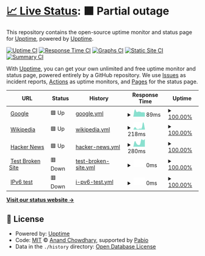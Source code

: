 # [📈 Live Status](https://upptime.github.io/upptime): <!--live status--> **🟧 Partial outage**

This repository contains the open-source uptime monitor and status page for [Upptime](https://upptime.js.org), powered by [Upptime](https://github.com/upptime/upptime).

[![Uptime CI](https://github.com/TConnor2003/status-upptime/workflows/Uptime%20CI/badge.svg)](https://github.com/TConnor2003/status-upptime/actions?query=workflow%3A%22Uptime+CI%22)
[![Response Time CI](https://github.com/TConnor2003/status-upptime/workflows/Response%20Time%20CI/badge.svg)](https://github.com/TConnor2003/status-upptime/actions?query=workflow%3A%22Response+Time+CI%22)
[![Graphs CI](https://github.com/TConnor2003/status-upptime/workflows/Graphs%20CI/badge.svg)](https://github.com/TConnor2003/status-upptime/actions?query=workflow%3A%22Graphs+CI%22)
[![Static Site CI](https://github.com/TConnor2003/status-upptime/workflows/Static%20Site%20CI/badge.svg)](https://github.com/TConnor2003/status-upptime/actions?query=workflow%3A%22Static+Site+CI%22)
[![Summary CI](https://github.com/TConnor2003/status-upptime/workflows/Summary%20CI/badge.svg)](https://github.com/TConnor2003/status-upptime/actions?query=workflow%3A%22Summary+CI%22)

With [Upptime](https://upptime.js.org), you can get your own unlimited and free uptime monitor and status page, powered entirely by a GitHub repository. We use [Issues](https://github.com/upptime/upptime/issues) as incident reports, [Actions](https://github.com/TConnor2003/status-upptime/actions) as uptime monitors, and [Pages](https://upptime.github.io/upptime) for the status page.

<!--start: status pages-->
<!-- This summary is generated by Upptime (https://github.com/upptime/upptime) -->
<!-- Do not edit this manually, your changes will be overwritten -->
<!-- prettier-ignore -->
| URL | Status | History | Response Time | Uptime |
| --- | ------ | ------- | ------------- | ------ |
| <img alt="" src="https://icons.duckduckgo.com/ip3/www.google.com.ico" height="13"> [Google](https://www.google.com) | 🟩 Up | [google.yml](https://github.com/TConnor2003/status-upptime/commits/HEAD/history/google.yml) | <details><summary><img alt="Response time graph" src="./graphs/google/response-time-week.png" height="20"> 89ms</summary><br><a href="https://TConnor2003.github.io/status-upptime/history/google"><img alt="Response time 109" src="https://img.shields.io/endpoint?url=https%3A%2F%2Fraw.githubusercontent.com%2FTConnor2003%2Fstatus-upptime%2FHEAD%2Fapi%2Fgoogle%2Fresponse-time.json"></a><br><a href="https://TConnor2003.github.io/status-upptime/history/google"><img alt="24-hour response time 73" src="https://img.shields.io/endpoint?url=https%3A%2F%2Fraw.githubusercontent.com%2FTConnor2003%2Fstatus-upptime%2FHEAD%2Fapi%2Fgoogle%2Fresponse-time-day.json"></a><br><a href="https://TConnor2003.github.io/status-upptime/history/google"><img alt="7-day response time 89" src="https://img.shields.io/endpoint?url=https%3A%2F%2Fraw.githubusercontent.com%2FTConnor2003%2Fstatus-upptime%2FHEAD%2Fapi%2Fgoogle%2Fresponse-time-week.json"></a><br><a href="https://TConnor2003.github.io/status-upptime/history/google"><img alt="30-day response time 88" src="https://img.shields.io/endpoint?url=https%3A%2F%2Fraw.githubusercontent.com%2FTConnor2003%2Fstatus-upptime%2FHEAD%2Fapi%2Fgoogle%2Fresponse-time-month.json"></a><br><a href="https://TConnor2003.github.io/status-upptime/history/google"><img alt="1-year response time 109" src="https://img.shields.io/endpoint?url=https%3A%2F%2Fraw.githubusercontent.com%2FTConnor2003%2Fstatus-upptime%2FHEAD%2Fapi%2Fgoogle%2Fresponse-time-year.json"></a></details> | <details><summary><a href="https://TConnor2003.github.io/status-upptime/history/google">100.00%</a></summary><a href="https://TConnor2003.github.io/status-upptime/history/google"><img alt="All-time uptime 100.00%" src="https://img.shields.io/endpoint?url=https%3A%2F%2Fraw.githubusercontent.com%2FTConnor2003%2Fstatus-upptime%2FHEAD%2Fapi%2Fgoogle%2Fuptime.json"></a><br><a href="https://TConnor2003.github.io/status-upptime/history/google"><img alt="24-hour uptime 100.00%" src="https://img.shields.io/endpoint?url=https%3A%2F%2Fraw.githubusercontent.com%2FTConnor2003%2Fstatus-upptime%2FHEAD%2Fapi%2Fgoogle%2Fuptime-day.json"></a><br><a href="https://TConnor2003.github.io/status-upptime/history/google"><img alt="7-day uptime 100.00%" src="https://img.shields.io/endpoint?url=https%3A%2F%2Fraw.githubusercontent.com%2FTConnor2003%2Fstatus-upptime%2FHEAD%2Fapi%2Fgoogle%2Fuptime-week.json"></a><br><a href="https://TConnor2003.github.io/status-upptime/history/google"><img alt="30-day uptime 100.00%" src="https://img.shields.io/endpoint?url=https%3A%2F%2Fraw.githubusercontent.com%2FTConnor2003%2Fstatus-upptime%2FHEAD%2Fapi%2Fgoogle%2Fuptime-month.json"></a><br><a href="https://TConnor2003.github.io/status-upptime/history/google"><img alt="1-year uptime 99.99%" src="https://img.shields.io/endpoint?url=https%3A%2F%2Fraw.githubusercontent.com%2FTConnor2003%2Fstatus-upptime%2FHEAD%2Fapi%2Fgoogle%2Fuptime-year.json"></a></details>
| <img alt="" src="https://icons.duckduckgo.com/ip3/en.wikipedia.org.ico" height="13"> [Wikipedia](https://en.wikipedia.org) | 🟩 Up | [wikipedia.yml](https://github.com/TConnor2003/status-upptime/commits/HEAD/history/wikipedia.yml) | <details><summary><img alt="Response time graph" src="./graphs/wikipedia/response-time-week.png" height="20"> 218ms</summary><br><a href="https://TConnor2003.github.io/status-upptime/history/wikipedia"><img alt="Response time 200" src="https://img.shields.io/endpoint?url=https%3A%2F%2Fraw.githubusercontent.com%2FTConnor2003%2Fstatus-upptime%2FHEAD%2Fapi%2Fwikipedia%2Fresponse-time.json"></a><br><a href="https://TConnor2003.github.io/status-upptime/history/wikipedia"><img alt="24-hour response time 66" src="https://img.shields.io/endpoint?url=https%3A%2F%2Fraw.githubusercontent.com%2FTConnor2003%2Fstatus-upptime%2FHEAD%2Fapi%2Fwikipedia%2Fresponse-time-day.json"></a><br><a href="https://TConnor2003.github.io/status-upptime/history/wikipedia"><img alt="7-day response time 218" src="https://img.shields.io/endpoint?url=https%3A%2F%2Fraw.githubusercontent.com%2FTConnor2003%2Fstatus-upptime%2FHEAD%2Fapi%2Fwikipedia%2Fresponse-time-week.json"></a><br><a href="https://TConnor2003.github.io/status-upptime/history/wikipedia"><img alt="30-day response time 237" src="https://img.shields.io/endpoint?url=https%3A%2F%2Fraw.githubusercontent.com%2FTConnor2003%2Fstatus-upptime%2FHEAD%2Fapi%2Fwikipedia%2Fresponse-time-month.json"></a><br><a href="https://TConnor2003.github.io/status-upptime/history/wikipedia"><img alt="1-year response time 200" src="https://img.shields.io/endpoint?url=https%3A%2F%2Fraw.githubusercontent.com%2FTConnor2003%2Fstatus-upptime%2FHEAD%2Fapi%2Fwikipedia%2Fresponse-time-year.json"></a></details> | <details><summary><a href="https://TConnor2003.github.io/status-upptime/history/wikipedia">100.00%</a></summary><a href="https://TConnor2003.github.io/status-upptime/history/wikipedia"><img alt="All-time uptime 100.00%" src="https://img.shields.io/endpoint?url=https%3A%2F%2Fraw.githubusercontent.com%2FTConnor2003%2Fstatus-upptime%2FHEAD%2Fapi%2Fwikipedia%2Fuptime.json"></a><br><a href="https://TConnor2003.github.io/status-upptime/history/wikipedia"><img alt="24-hour uptime 100.00%" src="https://img.shields.io/endpoint?url=https%3A%2F%2Fraw.githubusercontent.com%2FTConnor2003%2Fstatus-upptime%2FHEAD%2Fapi%2Fwikipedia%2Fuptime-day.json"></a><br><a href="https://TConnor2003.github.io/status-upptime/history/wikipedia"><img alt="7-day uptime 100.00%" src="https://img.shields.io/endpoint?url=https%3A%2F%2Fraw.githubusercontent.com%2FTConnor2003%2Fstatus-upptime%2FHEAD%2Fapi%2Fwikipedia%2Fuptime-week.json"></a><br><a href="https://TConnor2003.github.io/status-upptime/history/wikipedia"><img alt="30-day uptime 100.00%" src="https://img.shields.io/endpoint?url=https%3A%2F%2Fraw.githubusercontent.com%2FTConnor2003%2Fstatus-upptime%2FHEAD%2Fapi%2Fwikipedia%2Fuptime-month.json"></a><br><a href="https://TConnor2003.github.io/status-upptime/history/wikipedia"><img alt="1-year uptime 100.00%" src="https://img.shields.io/endpoint?url=https%3A%2F%2Fraw.githubusercontent.com%2FTConnor2003%2Fstatus-upptime%2FHEAD%2Fapi%2Fwikipedia%2Fuptime-year.json"></a></details>
| <img alt="" src="https://icons.duckduckgo.com/ip3/news.ycombinator.com.ico" height="13"> [Hacker News](https://news.ycombinator.com) | 🟩 Up | [hacker-news.yml](https://github.com/TConnor2003/status-upptime/commits/HEAD/history/hacker-news.yml) | <details><summary><img alt="Response time graph" src="./graphs/hacker-news/response-time-week.png" height="20"> 280ms</summary><br><a href="https://TConnor2003.github.io/status-upptime/history/hacker-news"><img alt="Response time 325" src="https://img.shields.io/endpoint?url=https%3A%2F%2Fraw.githubusercontent.com%2FTConnor2003%2Fstatus-upptime%2FHEAD%2Fapi%2Fhacker-news%2Fresponse-time.json"></a><br><a href="https://TConnor2003.github.io/status-upptime/history/hacker-news"><img alt="24-hour response time 448" src="https://img.shields.io/endpoint?url=https%3A%2F%2Fraw.githubusercontent.com%2FTConnor2003%2Fstatus-upptime%2FHEAD%2Fapi%2Fhacker-news%2Fresponse-time-day.json"></a><br><a href="https://TConnor2003.github.io/status-upptime/history/hacker-news"><img alt="7-day response time 280" src="https://img.shields.io/endpoint?url=https%3A%2F%2Fraw.githubusercontent.com%2FTConnor2003%2Fstatus-upptime%2FHEAD%2Fapi%2Fhacker-news%2Fresponse-time-week.json"></a><br><a href="https://TConnor2003.github.io/status-upptime/history/hacker-news"><img alt="30-day response time 284" src="https://img.shields.io/endpoint?url=https%3A%2F%2Fraw.githubusercontent.com%2FTConnor2003%2Fstatus-upptime%2FHEAD%2Fapi%2Fhacker-news%2Fresponse-time-month.json"></a><br><a href="https://TConnor2003.github.io/status-upptime/history/hacker-news"><img alt="1-year response time 325" src="https://img.shields.io/endpoint?url=https%3A%2F%2Fraw.githubusercontent.com%2FTConnor2003%2Fstatus-upptime%2FHEAD%2Fapi%2Fhacker-news%2Fresponse-time-year.json"></a></details> | <details><summary><a href="https://TConnor2003.github.io/status-upptime/history/hacker-news">100.00%</a></summary><a href="https://TConnor2003.github.io/status-upptime/history/hacker-news"><img alt="All-time uptime 100.00%" src="https://img.shields.io/endpoint?url=https%3A%2F%2Fraw.githubusercontent.com%2FTConnor2003%2Fstatus-upptime%2FHEAD%2Fapi%2Fhacker-news%2Fuptime.json"></a><br><a href="https://TConnor2003.github.io/status-upptime/history/hacker-news"><img alt="24-hour uptime 100.00%" src="https://img.shields.io/endpoint?url=https%3A%2F%2Fraw.githubusercontent.com%2FTConnor2003%2Fstatus-upptime%2FHEAD%2Fapi%2Fhacker-news%2Fuptime-day.json"></a><br><a href="https://TConnor2003.github.io/status-upptime/history/hacker-news"><img alt="7-day uptime 100.00%" src="https://img.shields.io/endpoint?url=https%3A%2F%2Fraw.githubusercontent.com%2FTConnor2003%2Fstatus-upptime%2FHEAD%2Fapi%2Fhacker-news%2Fuptime-week.json"></a><br><a href="https://TConnor2003.github.io/status-upptime/history/hacker-news"><img alt="30-day uptime 100.00%" src="https://img.shields.io/endpoint?url=https%3A%2F%2Fraw.githubusercontent.com%2FTConnor2003%2Fstatus-upptime%2FHEAD%2Fapi%2Fhacker-news%2Fuptime-month.json"></a><br><a href="https://TConnor2003.github.io/status-upptime/history/hacker-news"><img alt="1-year uptime 99.99%" src="https://img.shields.io/endpoint?url=https%3A%2F%2Fraw.githubusercontent.com%2FTConnor2003%2Fstatus-upptime%2FHEAD%2Fapi%2Fhacker-news%2Fuptime-year.json"></a></details>
| <img alt="" src="https://icons.duckduckgo.com/ip3/thissitedoesnotexist.koj.co.ico" height="13"> [Test Broken Site](https://thissitedoesnotexist.koj.co) | 🟥 Down | [test-broken-site.yml](https://github.com/TConnor2003/status-upptime/commits/HEAD/history/test-broken-site.yml) | <details><summary><img alt="Response time graph" src="./graphs/test-broken-site/response-time-week.png" height="20"> 0ms</summary><br><a href="https://TConnor2003.github.io/status-upptime/history/test-broken-site"><img alt="Response time 0" src="https://img.shields.io/endpoint?url=https%3A%2F%2Fraw.githubusercontent.com%2FTConnor2003%2Fstatus-upptime%2FHEAD%2Fapi%2Ftest-broken-site%2Fresponse-time.json"></a><br><a href="https://TConnor2003.github.io/status-upptime/history/test-broken-site"><img alt="24-hour response time 0" src="https://img.shields.io/endpoint?url=https%3A%2F%2Fraw.githubusercontent.com%2FTConnor2003%2Fstatus-upptime%2FHEAD%2Fapi%2Ftest-broken-site%2Fresponse-time-day.json"></a><br><a href="https://TConnor2003.github.io/status-upptime/history/test-broken-site"><img alt="7-day response time 0" src="https://img.shields.io/endpoint?url=https%3A%2F%2Fraw.githubusercontent.com%2FTConnor2003%2Fstatus-upptime%2FHEAD%2Fapi%2Ftest-broken-site%2Fresponse-time-week.json"></a><br><a href="https://TConnor2003.github.io/status-upptime/history/test-broken-site"><img alt="30-day response time 0" src="https://img.shields.io/endpoint?url=https%3A%2F%2Fraw.githubusercontent.com%2FTConnor2003%2Fstatus-upptime%2FHEAD%2Fapi%2Ftest-broken-site%2Fresponse-time-month.json"></a><br><a href="https://TConnor2003.github.io/status-upptime/history/test-broken-site"><img alt="1-year response time 0" src="https://img.shields.io/endpoint?url=https%3A%2F%2Fraw.githubusercontent.com%2FTConnor2003%2Fstatus-upptime%2FHEAD%2Fapi%2Ftest-broken-site%2Fresponse-time-year.json"></a></details> | <details><summary><a href="https://TConnor2003.github.io/status-upptime/history/test-broken-site">100.00%</a></summary><a href="https://TConnor2003.github.io/status-upptime/history/test-broken-site"><img alt="All-time uptime 100.00%" src="https://img.shields.io/endpoint?url=https%3A%2F%2Fraw.githubusercontent.com%2FTConnor2003%2Fstatus-upptime%2FHEAD%2Fapi%2Ftest-broken-site%2Fuptime.json"></a><br><a href="https://TConnor2003.github.io/status-upptime/history/test-broken-site"><img alt="24-hour uptime 100.00%" src="https://img.shields.io/endpoint?url=https%3A%2F%2Fraw.githubusercontent.com%2FTConnor2003%2Fstatus-upptime%2FHEAD%2Fapi%2Ftest-broken-site%2Fuptime-day.json"></a><br><a href="https://TConnor2003.github.io/status-upptime/history/test-broken-site"><img alt="7-day uptime 100.00%" src="https://img.shields.io/endpoint?url=https%3A%2F%2Fraw.githubusercontent.com%2FTConnor2003%2Fstatus-upptime%2FHEAD%2Fapi%2Ftest-broken-site%2Fuptime-week.json"></a><br><a href="https://TConnor2003.github.io/status-upptime/history/test-broken-site"><img alt="30-day uptime 100.00%" src="https://img.shields.io/endpoint?url=https%3A%2F%2Fraw.githubusercontent.com%2FTConnor2003%2Fstatus-upptime%2FHEAD%2Fapi%2Ftest-broken-site%2Fuptime-month.json"></a><br><a href="https://TConnor2003.github.io/status-upptime/history/test-broken-site"><img alt="1-year uptime 100.00%" src="https://img.shields.io/endpoint?url=https%3A%2F%2Fraw.githubusercontent.com%2FTConnor2003%2Fstatus-upptime%2FHEAD%2Fapi%2Ftest-broken-site%2Fuptime-year.json"></a></details>
| <img alt="" src="https://icons.duckduckgo.com/ip3/null.ico" height="13"> [IPv6 test](forwardemail.net) | 🟥 Down | [i-pv6-test.yml](https://github.com/TConnor2003/status-upptime/commits/HEAD/history/i-pv6-test.yml) | <details><summary><img alt="Response time graph" src="./graphs/i-pv6-test/response-time-week.png" height="20"> 0ms</summary><br><a href="https://TConnor2003.github.io/status-upptime/history/i-pv6-test"><img alt="Response time 0" src="https://img.shields.io/endpoint?url=https%3A%2F%2Fraw.githubusercontent.com%2FTConnor2003%2Fstatus-upptime%2FHEAD%2Fapi%2Fi-pv6-test%2Fresponse-time.json"></a><br><a href="https://TConnor2003.github.io/status-upptime/history/i-pv6-test"><img alt="24-hour response time 0" src="https://img.shields.io/endpoint?url=https%3A%2F%2Fraw.githubusercontent.com%2FTConnor2003%2Fstatus-upptime%2FHEAD%2Fapi%2Fi-pv6-test%2Fresponse-time-day.json"></a><br><a href="https://TConnor2003.github.io/status-upptime/history/i-pv6-test"><img alt="7-day response time 0" src="https://img.shields.io/endpoint?url=https%3A%2F%2Fraw.githubusercontent.com%2FTConnor2003%2Fstatus-upptime%2FHEAD%2Fapi%2Fi-pv6-test%2Fresponse-time-week.json"></a><br><a href="https://TConnor2003.github.io/status-upptime/history/i-pv6-test"><img alt="30-day response time 0" src="https://img.shields.io/endpoint?url=https%3A%2F%2Fraw.githubusercontent.com%2FTConnor2003%2Fstatus-upptime%2FHEAD%2Fapi%2Fi-pv6-test%2Fresponse-time-month.json"></a><br><a href="https://TConnor2003.github.io/status-upptime/history/i-pv6-test"><img alt="1-year response time 0" src="https://img.shields.io/endpoint?url=https%3A%2F%2Fraw.githubusercontent.com%2FTConnor2003%2Fstatus-upptime%2FHEAD%2Fapi%2Fi-pv6-test%2Fresponse-time-year.json"></a></details> | <details><summary><a href="https://TConnor2003.github.io/status-upptime/history/i-pv6-test">100.00%</a></summary><a href="https://TConnor2003.github.io/status-upptime/history/i-pv6-test"><img alt="All-time uptime 100.00%" src="https://img.shields.io/endpoint?url=https%3A%2F%2Fraw.githubusercontent.com%2FTConnor2003%2Fstatus-upptime%2FHEAD%2Fapi%2Fi-pv6-test%2Fuptime.json"></a><br><a href="https://TConnor2003.github.io/status-upptime/history/i-pv6-test"><img alt="24-hour uptime 100.00%" src="https://img.shields.io/endpoint?url=https%3A%2F%2Fraw.githubusercontent.com%2FTConnor2003%2Fstatus-upptime%2FHEAD%2Fapi%2Fi-pv6-test%2Fuptime-day.json"></a><br><a href="https://TConnor2003.github.io/status-upptime/history/i-pv6-test"><img alt="7-day uptime 100.00%" src="https://img.shields.io/endpoint?url=https%3A%2F%2Fraw.githubusercontent.com%2FTConnor2003%2Fstatus-upptime%2FHEAD%2Fapi%2Fi-pv6-test%2Fuptime-week.json"></a><br><a href="https://TConnor2003.github.io/status-upptime/history/i-pv6-test"><img alt="30-day uptime 100.00%" src="https://img.shields.io/endpoint?url=https%3A%2F%2Fraw.githubusercontent.com%2FTConnor2003%2Fstatus-upptime%2FHEAD%2Fapi%2Fi-pv6-test%2Fuptime-month.json"></a><br><a href="https://TConnor2003.github.io/status-upptime/history/i-pv6-test"><img alt="1-year uptime 100.00%" src="https://img.shields.io/endpoint?url=https%3A%2F%2Fraw.githubusercontent.com%2FTConnor2003%2Fstatus-upptime%2FHEAD%2Fapi%2Fi-pv6-test%2Fuptime-year.json"></a></details>

<!--end: status pages-->

[**Visit our status website →**](https://upptime.github.io/upptime)

## 📄 License

- Powered by: [Upptime](https://github.com/upptime/upptime)
- Code: [MIT](./LICENSE) © [Anand Chowdhary](https://anandchowdhary.com), supported by [Pabio](https://pabio.com)
- Data in the `./history` directory: [Open Database License](https://opendatacommons.org/licenses/odbl/1-0/)
